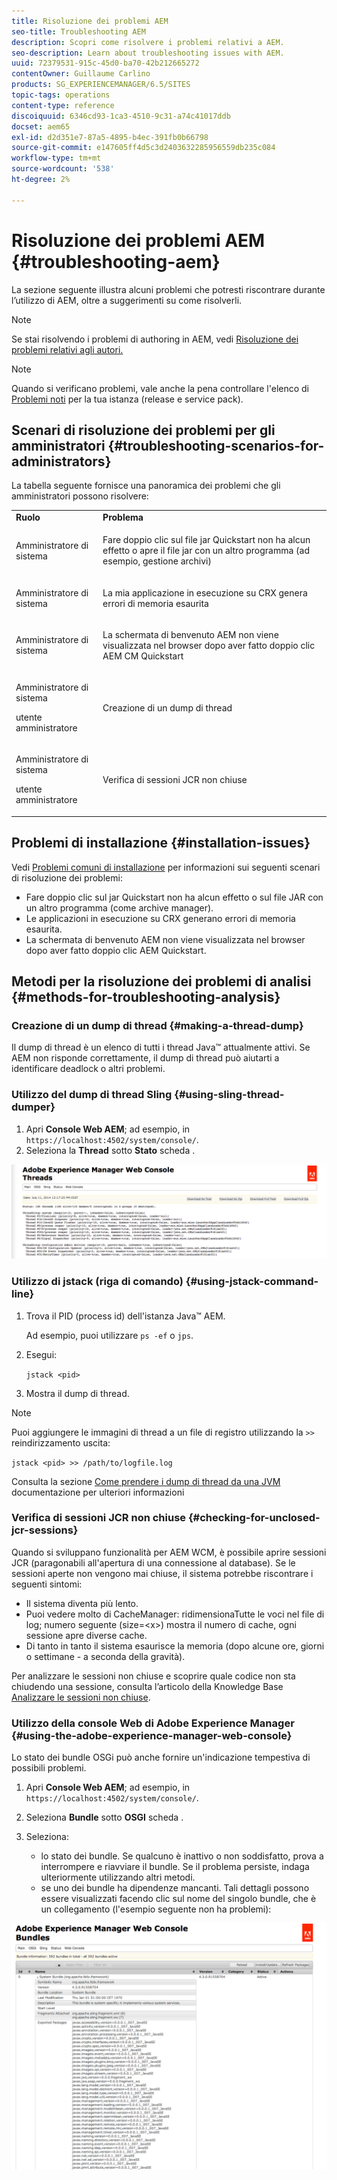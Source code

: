 ```yaml
---
title: Risoluzione dei problemi AEM
seo-title: Troubleshooting AEM
description: Scopri come risolvere i problemi relativi a AEM.
seo-description: Learn about troubleshooting issues with AEM.
uuid: 72379531-915c-45d0-ba70-42b212665272
contentOwner: Guillaume Carlino
products: SG_EXPERIENCEMANAGER/6.5/SITES
topic-tags: operations
content-type: reference
discoiquuid: 6346cd93-1ca3-4510-9c31-a74c41017ddb
docset: aem65
exl-id: d2d351e7-87a5-4895-b4ec-391fb0b66798
source-git-commit: e147605ff4d5c3d2403632285956559db235c084
workflow-type: tm+mt
source-wordcount: '538'
ht-degree: 2%

---
```


# Risoluzione dei problemi AEM {#troubleshooting-aem}

La sezione seguente illustra alcuni problemi che potresti riscontrare durante l’utilizzo di AEM, oltre a suggerimenti su come risolverli.

>[!NOTE]
>
>Se stai risolvendo i problemi di authoring in AEM, vedi [Risoluzione dei problemi relativi agli autori.](/help/sites-authoring/troubleshooting.md)

>[!NOTE]
>
>Quando si verificano problemi, vale anche la pena controllare l&#39;elenco di [Problemi noti](/help/release-notes/release-notes.md) per la tua istanza (release e service pack).

## Scenari di risoluzione dei problemi per gli amministratori {#troubleshooting-scenarios-for-administrators}

La tabella seguente fornisce una panoramica dei problemi che gli amministratori possono risolvere:

<table>
 <tbody>
  <tr>
   <td><strong>Ruolo</strong></td>
   <td><strong>Problema </strong></td>
  </tr>
  <tr>
   <td>Amministratore di sistema</td>
   <td><p>Fare doppio clic sul file jar Quickstart non ha alcun effetto o apre il file jar con un altro programma (ad esempio, gestione archivi)</p> </td>
  </tr>
  <tr>
   <td><p>Amministratore di sistema</p> </td>
   <td><p>La mia applicazione in esecuzione su CRX genera errori di memoria esaurita</p> </td>
  </tr>
  <tr>
   <td><p>Amministratore di sistema</p> </td>
   <td><p>La schermata di benvenuto AEM non viene visualizzata nel browser dopo aver fatto doppio clic AEM CM Quickstart</p> </td>
  </tr>
  <tr>
   <td><p>Amministratore di sistema</p> <p>utente amministratore</p> </td>
   <td><p>Creazione di un dump di thread</p> </td>
  </tr>
  <tr>
   <td><p>Amministratore di sistema</p> <p>utente amministratore</p> </td>
   <td><p>Verifica di sessioni JCR non chiuse</p> </td>
  </tr>
 </tbody>
</table>

## Problemi di installazione {#installation-issues}

Vedi [Problemi comuni di installazione](/help/sites-deploying/troubleshooting.md#common-installation-issues) per informazioni sui seguenti scenari di risoluzione dei problemi:

* Fare doppio clic sul jar Quickstart non ha alcun effetto o sul file JAR con un altro programma (come archive manager).
* Le applicazioni in esecuzione su CRX generano errori di memoria esaurita.
* La schermata di benvenuto AEM non viene visualizzata nel browser dopo aver fatto doppio clic AEM Quickstart.

## Metodi per la risoluzione dei problemi di analisi {#methods-for-troubleshooting-analysis}

### Creazione di un dump di thread {#making-a-thread-dump}

Il dump di thread è un elenco di tutti i thread Java™ attualmente attivi. Se AEM non risponde correttamente, il dump di thread può aiutarti a identificare deadlock o altri problemi.

### Utilizzo del dump di thread Sling {#using-sling-thread-dumper}

1. Apri **Console Web AEM**; ad esempio, in `https://localhost:4502/system/console/`.
1. Seleziona la **Thread** sotto **Stato** scheda .

![screen_shot_2012-02-13at43925pm](assets/screen_shot_2012-02-13at43925pm.png)

### Utilizzo di jstack (riga di comando) {#using-jstack-command-line}

1. Trova il PID (process id) dell&#39;istanza Java™ AEM.

   Ad esempio, puoi utilizzare `ps -ef` o `jps`.

1. Esegui:

   `jstack <pid>`

1. Mostra il dump di thread.

>[!NOTE]
>
>Puoi aggiungere le immagini di thread a un file di registro utilizzando la `>>` reindirizzamento uscita:
>
>`jstack <pid> >> /path/to/logfile.log`

Consulta la sezione [Come prendere i dump di thread da una JVM](https://experienceleague.adobe.com/docs/experience-cloud-kcs/kbarticles/KA-17452.html?lang=en) documentazione per ulteriori informazioni

### Verifica di sessioni JCR non chiuse {#checking-for-unclosed-jcr-sessions}

Quando si sviluppano funzionalità per AEM WCM, è possibile aprire sessioni JCR (paragonabili all&#39;apertura di una connessione al database). Se le sessioni aperte non vengono mai chiuse, il sistema potrebbe riscontrare i seguenti sintomi:

* Il sistema diventa più lento.
* Puoi vedere molto di CacheManager: ridimensionaTutte le voci nel file di log; numero seguente (size=&lt;x>) mostra il numero di cache, ogni sessione apre diverse cache.
* Di tanto in tanto il sistema esaurisce la memoria (dopo alcune ore, giorni o settimane - a seconda della gravità).

Per analizzare le sessioni non chiuse e scoprire quale codice non sta chiudendo una sessione, consulta l’articolo della Knowledge Base [Analizzare le sessioni non chiuse](https://helpx.adobe.com/experience-manager/kb/AnalyzeUnclosedSessions.html).

### Utilizzo della console Web di Adobe Experience Manager {#using-the-adobe-experience-manager-web-console}

Lo stato dei bundle OSGi può anche fornire un&#39;indicazione tempestiva di possibili problemi.

1. Apri **Console Web AEM**; ad esempio, in `https://localhost:4502/system/console/`.
1. Seleziona **Bundle** sotto **OSGI** scheda .
1. Seleziona:

   * lo stato dei bundle. Se qualcuno è inattivo o non soddisfatto, prova a interrompere e riavviare il bundle. Se il problema persiste, indaga ulteriormente utilizzando altri metodi.
   * se uno dei bundle ha dipendenze mancanti. Tali dettagli possono essere visualizzati facendo clic sul nome del singolo bundle, che è un collegamento (l&#39;esempio seguente non ha problemi):

![screen_shot_2012-02-13at44706pm](assets/screen_shot_2012-02-13at44706pm.png)
